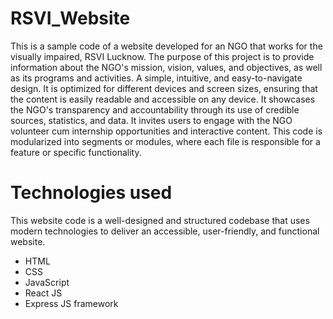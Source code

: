 # RSVI_Website
This is a sample code of a website developed for an NGO that works for the visually impaired, RSVI Lucknow. The purpose of this project is to provide information about the NGO's mission, vision, values, and objectives, as well as its programs and activities. A simple, intuitive, and easy-to-navigate design. It is optimized for different devices and screen sizes, ensuring that the content is easily readable and accessible on any device. It showcases the NGO's transparency and accountability through its use of credible sources, statistics, and data. It invites users to engage with the NGO volunteer cum internship opportunities and interactive content. This code is modularized into segments or modules, where each file is responsible for a feature or specific functionality.
# Technologies used
This website code is a well-designed and structured codebase that uses modern technologies to deliver an accessible, user-friendly, and functional website.
* HTML
* CSS
* JavaScript
* React JS
* Express JS framework

